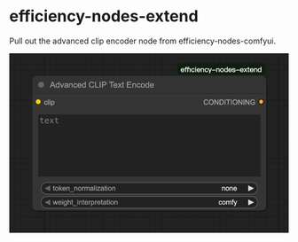 # efficiency-nodes-extend

Pull out the advanced clip encoder node from efficiency-nodes-comfyui.  

![preview](./img/preview.png)
